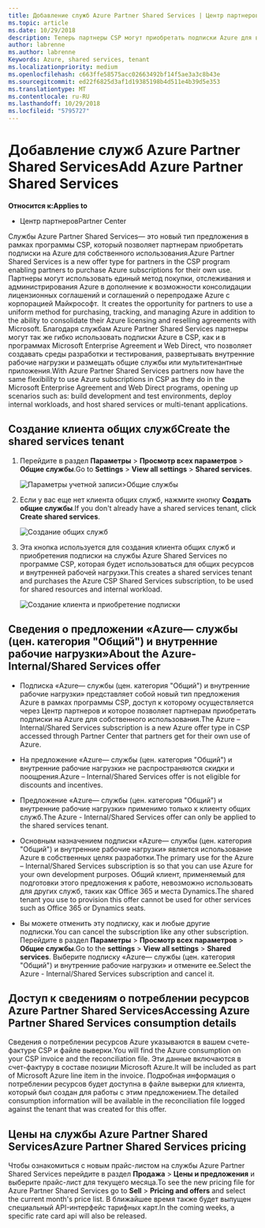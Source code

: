 ```yaml
---
title: Добавление служб Azure Partner Shared Services | Центр партнеров
ms.topic: article
ms.date: 10/29/2018
description: Теперь партнеры CSP могут приобретать подписки Azure для внутреннего использования.
author: labrenne
ms.author: labrenne
Keywords: Azure, shared services, tenant
ms.localizationpriority: medium
ms.openlocfilehash: c663ffe58575acc02663492bf14f5ae3a3c8b43e
ms.sourcegitcommit: ed22f6825d3af1d19385198b4d511e4b39d5e353
ms.translationtype: MT
ms.contentlocale: ru-RU
ms.lasthandoff: 10/29/2018
ms.locfileid: "5795727"
---
```

# <a name="add-azure-partner-shared-services"></a><span data-ttu-id="d8cb9-103">Добавление служб Azure Partner Shared Services</span><span class="sxs-lookup"><span data-stu-id="d8cb9-103">Add Azure Partner Shared Services</span></span>

**<span data-ttu-id="d8cb9-104">Относится к:</span><span class="sxs-lookup"><span data-stu-id="d8cb9-104">Applies to</span></span>**

-  <span data-ttu-id="d8cb9-105">Центр партнеров</span><span class="sxs-lookup"><span data-stu-id="d8cb9-105">Partner Center</span></span>

<span data-ttu-id="d8cb9-106">Службы Azure Partner Shared Services— это новый тип предложения в рамках программы CSP, который позволяет партнерам приобретать подписки на Azure для собственного использования.</span><span class="sxs-lookup"><span data-stu-id="d8cb9-106">Azure Partner Shared Services is a new offer type for partners in the CSP program enabling partners to purchase Azure subscriptions for their own use.</span></span><span data-ttu-id="d8cb9-107"> Партнеры могут использовать единый метод покупки, отслеживания и администрирования Azure в дополнение к возможности консолидации лицензионных соглашений и соглашений о перепродаже Azure с корпорацией Майкрософт.</span><span class="sxs-lookup"><span data-stu-id="d8cb9-107">  It creates the opportunity for partners to use a uniform method for purchasing, tracking, and managing Azure in addition to the ability to consolidate their Azure licensing and reselling agreements with Microsoft.</span></span> <span data-ttu-id="d8cb9-108">Благодаря службам Azure Partner Shared Services партнеры могут так же гибко использовать подписки Azure в CSP, как и в программах Microsoft Enterprise Agreement и Web Direct, что позволяет создавать среды разработки и тестирования, развертывать внутренние рабочие нагрузки и размещать общие службы или мультитенантные приложения.</span><span class="sxs-lookup"><span data-stu-id="d8cb9-108">With Azure Partner Shared Services partners now have the same flexibility to use Azure subscriptions in CSP as they do in the Microsoft Enterprise Agreement and Web Direct programs, opening up scenarios such as:  build development and test environments, deploy internal workloads, and host shared services or multi-tenant applications.</span></span>  

## <a name="create-the-shared-services-tenant"></a><span data-ttu-id="d8cb9-109">Создание клиента общих служб</span><span class="sxs-lookup"><span data-stu-id="d8cb9-109">Create the shared services tenant</span></span>

1. <span data-ttu-id="d8cb9-110">Перейдите в раздел **Параметры** > **Просмотр всех параметров** > **Общие службы**.</span><span class="sxs-lookup"><span data-stu-id="d8cb9-110">Go to **Settings** > **View all settings** > **Shared services**.</span></span>

    ![**Параметры учетной записи**>**Общие службы**](images/sharedservices2.png)

2. <span data-ttu-id="d8cb9-112">Если у вас еще нет клиента общих служб, нажмите кнопку **Создать общие службы**.</span><span class="sxs-lookup"><span data-stu-id="d8cb9-112">If you don't already have a shared services tenant, click **Create shared services**.</span></span>

    ![Создание общих служб](images/sharedservices3.png)

3. <span data-ttu-id="d8cb9-114">Эта кнопка используется для создания клиента общих служб и приобретения подписки на службы Azure Shared Services по программе CSP, которая будет использоваться для общих ресурсов и внутренней рабочей нагрузки.</span><span class="sxs-lookup"><span data-stu-id="d8cb9-114">This creates a shared services tenant and purchases the Azure CSP Shared Services subscription, to be used for shared resources and internal workload.</span></span>

    ![Создание клиента и приобретение подписки](images/sharedservices5.png)

## <a name="about-the-azure--internalshared-services-offer"></a><span data-ttu-id="d8cb9-116">Сведения о предложении «Azure— службы (цен. категория "Общий") и внутренние рабочие нагрузки»</span><span class="sxs-lookup"><span data-stu-id="d8cb9-116">About the Azure- Internal/Shared Services offer</span></span>

- <span data-ttu-id="d8cb9-117">Подписка «Azure— службы (цен. категория "Общий") и внутренние рабочие нагрузки» представляет собой новый тип предложения Azure в рамках программы CSP, доступ к которому осуществляется через Центр партнеров и которое позволяет партнерам приобретать подписки на Azure для собственного использования.</span><span class="sxs-lookup"><span data-stu-id="d8cb9-117">The Azure – Internal/Shared Services subscription is a new Azure offer type in CSP accessed through Partner Center that partners get for their own use of Azure.</span></span> 

- <span data-ttu-id="d8cb9-118">На предложение «Azure— службы (цен. категория "Общий") и внутренние рабочие нагрузки» не распространяются скидки и поощрения.</span><span class="sxs-lookup"><span data-stu-id="d8cb9-118">Azure – Internal/Shared Services offer is not eligible for discounts and incentives.</span></span>

- <span data-ttu-id="d8cb9-119">Предложение «Azure— службы (цен. категория "Общий") и внутренние рабочие нагрузки» применимо только к клиенту общих служб.</span><span class="sxs-lookup"><span data-stu-id="d8cb9-119">The Azure - Internal/Shared Services offer can only be applied to the shared services tenant.</span></span>

- <span data-ttu-id="d8cb9-120">Основным назначением подписки «Azure— службы (цен. категория "Общий") и внутренние рабочие нагрузки» является использование Azure в собственных целях разработки.</span><span class="sxs-lookup"><span data-stu-id="d8cb9-120">The primary use for the Azure – Internal/Shared Services subscription is so that you can use Azure for your own development purposes.</span></span> <span data-ttu-id="d8cb9-121">Общий клиент, применяемый для подготовки этого предложения к работе, невозможно использовать для других служб, таких как Office 365 и места Dynamics.</span><span class="sxs-lookup"><span data-stu-id="d8cb9-121">The shared tenant you use to provision this offer cannot be used for other services such as Office 365 or Dynamics seats.</span></span> 

- <span data-ttu-id="d8cb9-122">Вы можете отменить эту подписку, как и любые другие подписки.</span><span class="sxs-lookup"><span data-stu-id="d8cb9-122">You can cancel the subscription like any other subscription.</span></span> <span data-ttu-id="d8cb9-123">Перейдите в раздел **Параметры** > **Просмотр всех параметров** > **Общие службы**.</span><span class="sxs-lookup"><span data-stu-id="d8cb9-123">Go to the **settings** > **View all settings** > **Shared services**.</span></span> <span data-ttu-id="d8cb9-124">Выберите подписку «Azure— службы (цен. категория "Общий") и внутренние рабочие нагрузки» и отмените ее.</span><span class="sxs-lookup"><span data-stu-id="d8cb9-124">Select the Azure - Internal/Shared Services subscription and cancel it.</span></span>

## <a name="accessing-azure-partner-shared-services-consumption-details"></a><span data-ttu-id="d8cb9-125">Доступ к сведениям о потреблении ресурсов Azure Partner Shared Services</span><span class="sxs-lookup"><span data-stu-id="d8cb9-125">Accessing Azure Partner Shared Services consumption details</span></span>

<span data-ttu-id="d8cb9-126">Сведения о потреблении ресурсов Azure указываются в вашем счете-фактуре CSP и файле выверки.</span><span class="sxs-lookup"><span data-stu-id="d8cb9-126">You will find the Azure consumption on your CSP invoice and the reconciliation file.</span></span> <span data-ttu-id="d8cb9-127">Эти данные включаются в счет-фактуру в составе позиции Microsoft Azure.</span><span class="sxs-lookup"><span data-stu-id="d8cb9-127">It will be included as part of Microsoft Azure line item in the invoice.</span></span> <span data-ttu-id="d8cb9-128">Подробная информация о потреблении ресурсов будет доступна в файле выверки для клиента, который был создан для работы с этим предложением.</span><span class="sxs-lookup"><span data-stu-id="d8cb9-128">The detailed consumption information will be available in the reconciliation file logged against the tenant that was created for this offer.</span></span> 

## <a name="azure-partner-shared-services-pricing"></a><span data-ttu-id="d8cb9-129">Цены на службы Azure Partner Shared Services</span><span class="sxs-lookup"><span data-stu-id="d8cb9-129">Azure Partner Shared Services pricing</span></span>

<span data-ttu-id="d8cb9-130">Чтобы ознакомиться с новым прайс-листом на службы Azure Partner Shared Services перейдите в раздел **Продажа** > **Цены и предложения** и выберите прайс-лист для текущего месяца.</span><span class="sxs-lookup"><span data-stu-id="d8cb9-130">To see the new pricing file for Azure Partner Shared Services go to **Sell** > **Pricing and offers** and select the current month's price list.</span></span> <span data-ttu-id="d8cb9-131">В ближайшее время также будет выпущен специальный API-интерфейс тарифных карт.</span><span class="sxs-lookup"><span data-stu-id="d8cb9-131">In the coming weeks, a specific rate card api will also be released.</span></span>



